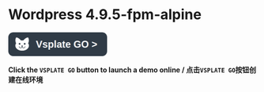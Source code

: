 # Wordpress 4.9.5-fpm-alpine

<a href="https://www.vsplate.com/?docker-compose=https://github.com/vsplate/dcenvs/wordpress/4.9.5-fpm-alpine"><img alt="VSPLATE GO" src="https://raw.githubusercontent.com/vsplate/images/master/vsgo_btn.png" width="200px"></a>

**Click the `VSPLATE GO` button to launch a demo online / 点击`VSPLATE GO`按钮创建在线环境**